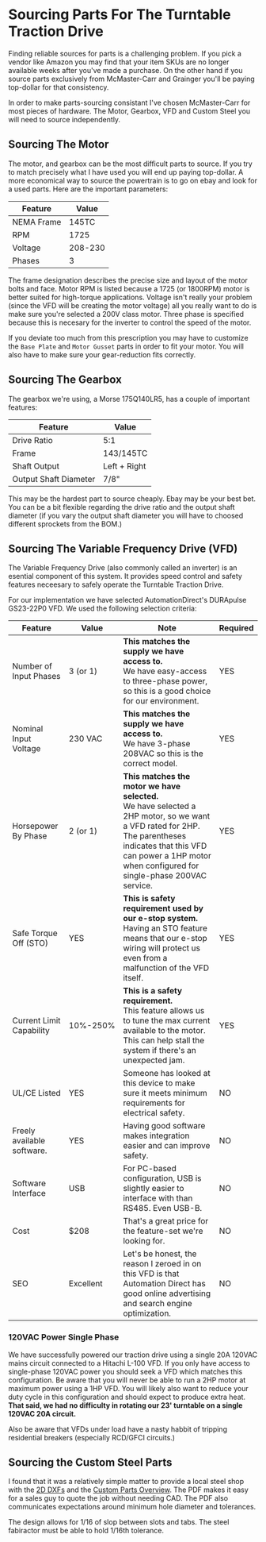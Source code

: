 # Sourcing Parts For The Turntable Traction Drive

Finding reliable sources for parts is a challenging problem. If you pick a vendor like Amazon you may find that your item SKUs are no longer available weeks after you've made a purchase. On the other hand if you source parts exclusively from McMaster-Carr and Grainger you'll be paying top-dollar for that consistency.

In order to make parts-sourcing consistant I've chosen McMaster-Carr for most pieces of hardware. The Motor, Gearbox, VFD and Custom Steel you will need to source independently.

## Sourcing The Motor

The motor, and gearbox can be the most difficult parts to source. If you try to match precisely what I have used you will end up paying top-dollar. A more economical way to source the powertrain is to go on ebay and look for a used parts. Here are the important parameters:

| Feature | Value |
| -- | -- |
| NEMA Frame | 145TC |
| RPM | 1725 |
| Voltage | 208-230 |
| Phases | 3 |

The frame designation describes the precise size and layout of the motor bolts and face. Motor RPM is listed because a 1725 (or 1800RPM) motor is better suited for high-torque applications. Voltage isn't really your problem (since the VFD will be creating the motor voltage) all you really want to do is make sure you're selected a 200V class motor. Three phase is specified because this is necesary for the inverter to control the speed of the motor.

If you deviate too much from this prescription you may have to customize the `Base Plate` and `Motor Gusset` parts in order to fit your motor. You will also have to make sure your gear-reduction fits correctly.

## Sourcing The Gearbox

The gearbox we're using, a Morse 175Q140LR5, has a couple of important features:

| Feature | Value |
| -- | -- |
| Drive Ratio | 5:1 |
| Frame | 143/145TC |
| Shaft Output | Left + Right |
| Output Shaft Diameter | 7/8" |

This may be the hardest part to source cheaply. Ebay may be your best bet. You can be a bit flexible regarding the drive ratio and the output shaft diameter (if you vary the output shaft diameter you will have to choosed different sprockets from the BOM.)

## Sourcing The Variable Frequency Drive (VFD)

The Variable Frequency Drive (also commonly called an inverter) is an esential component of this system. It provides speed control and safety features neceesary to safely operate the Turntable Traction Drive.

For our implementation we have selected AutomationDirect's DURApulse GS23-22P0 VFD. We used the following selection criteria:

| Feature | Value | Note | Required |
| -- | -- | -- | -- |
| Number of Input Phases | 3&nbsp;(or&nbsp;1) | **This matches the supply we have access to.**<br/>We have easy-access to three-phase power, so this is a good choice for our environment. | YES |
| Nominal Input Voltage | 230&nbsp;VAC | **This matches the supply we have access to.**<br/>We have 3-phase 208VAC so this is the correct model. | YES |
| Horsepower By Phase | 2&nbsp;(or&nbsp;1) | **This matches the motor we have selected.**<br/>We have selected a 2HP motor, so we want a VFD rated for 2HP. The parentheses indicates that this VFD can power a 1HP motor when configured for single-phase 200VAC service. | YES |
| Safe Torque Off (STO) | YES | **This is safety requirement used by our e-stop system.**<br/>Having an STO feature means that our e-stop wiring will protect us even from a malfunction of the VFD itself. | YES |
| Current Limit Capability | 10%-250% | **This is a safety requirement.**<br/>This feature allows us to tune the max current available to the motor. This can help stall the system if there's an unexpected jam. | YES |
| UL/CE Listed | YES | Someone has looked at this device to make sure it meets minimum requirements for electrical safety. | NO |
| Freely available software. | YES | Having good software makes integration easier and can improve safety. | NO |
| Software Interface | USB | For PC-based configuration, USB is slightly easier to interface with than RS485. Even USB-B. | NO |
| Cost | $208 | That's a great price for the feature-set we're looking for. | NO |
| SEO | Excellent | Let's be honest, the reason I zeroed in on this VFD is that Automation Direct has good online advertising and search engine optimization. | NO |

### 120VAC Power Single Phase

We have successfully powered our traction drive using a single 20A 120VAC mains circuit connected to a Hitachi L-100 VFD. If you only have access to single-phase 120VAC power you should seek a VFD which matches this configuration. Be aware that you will never be able to run a 2HP motor at maximum power using a 1HP VFD. You will likely also want to reduce your duty cycle in this configuration and should expect to produce extra heat. **That said, we had no difficulty in rotating our 23' turntable on a single 120VAC 20A circuit.**

Also be aware that VFDs under load have a nasty habbit of tripping residential breakers (especially RCD/GFCI circuits.)

## Sourcing the Custom Steel Parts

I found that it was a relatively simple matter to provide a local steel shop with the [2D DXFs](dxfs/) and the [Custom Parts Overview](TurntableTractionDrive-PartsOverview.pdf). The PDF makes it easy for a sales guy to quote the job without needing CAD. The PDF also communicates expectations around minimum hole diameter and tolerances.

The design allows for 1/16 of slop between slots and tabs. The steel fabiractor must be able to hold 1/16th tolerance.
